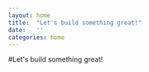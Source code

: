 ```yaml
---
layout: home
title:  "Let's build something great!"
date:   ''
categories: home
---
```

#Let's build something great!